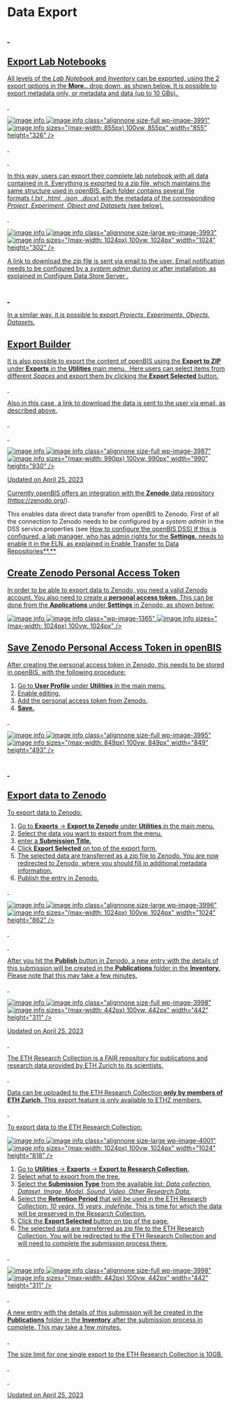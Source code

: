 Data Export
====
 

<a href="#"
class="wedocs-print-article wedocs-hide-print wedocs-hide-mobile"
title="Print this article">

##  

## Export Lab Notebooks

  
All levels of the *Lab Notebook* and
*Inventory* can be exported, using the 2 export options in the
**More..** drop down, as shown below. It is possible to export metadata
only, or metadata and data (up to 10 GBs). 

 


![image info]()
![image info](img/export-space.png")
class="alignnone size-full wp-image-3991"
![image info](img/export-space.png)
sizes="(max-width: 855px) 100vw, 855px" width="855" height="326" />

 

 

In this way, users can export their
complete lab notebook with all data contained in it. Everything is
exported to a zip file, which maintains the same structure used in
openBIS. Each folder contains several file formats (*.txt, .html, .json,
.docx*) with the metadata of the corresponding *Project, Experiment,
Object and Datasets* (see below).

 

![image info]()
![image info](img/exported-space-1024x302.png")
class="alignnone size-large wp-image-3993"
![image info](img/exported-space-1024x302.png)
sizes="(max-width: 1024px) 100vw, 1024px" width="1024" height="302" />

  
A link to download the zip file is sent via email to the user. Email
notification needs to be configured by a *system admin* during or after
installation, as explained in <a
href="https://unlimited.ethz.ch/display/openBISDoc2010/Installation+and+Administrators+Guide+of+the+openBIS+Data+Store+Server"
target="_blank" rel="noopener noreferrer">Configure Data Store
Server <a
href="https://wiki-bsse.ethz.ch/display/openBISDoc1906/Installation+and+Administrators+Guide+of+the+openBIS+Data+Store+Server"
target="_blank" rel="noreferrer noopener"
aria-label=" (opens in a new tab)">.

##  

In a similar way, it is possible to export *Projects*, *Experiments,
Objects, Dataset*s.

##  Export Builder

  
It is also possible to export the content
of openBIS using the **Export** **to ZIP** under **Exports** in
the **Utilities** main menu.  Here users can select items from different
*Spaces* and export them by clicking the **Export Selected**
button.

 

Also in this case, a link to download the data is sent to the user via
email, as described above.

 

 


![image info]()
![image info](img/export-to-zip.png")
class="alignnone size-full wp-image-3987"
![image info](img/export-to-zip.png)
sizes="(max-width: 990px) 100vw, 990px" width="990" height="930" />

Updated on April 25, 2023
 

<a href="#"
class="wedocs-print-article wedocs-hide-print wedocs-hide-mobile"
title="Print this article">

  
Currently openBIS offers an integration with the **Zenodo** data
repository
(<a href="https://zenodo.org/" target="_blank" rel="noreferrer noopener"
aria-label=" (opens in a new tab)">https://zenodo.org/).

  
This enables data direct data transfer from openBIS to Zenodo. First of
all the connection to Zenodo needs to be configured by a *system admin*
in the DSS service.properties (see <a
href="https://unlimited.ethz.ch/display/openBISDoc2010/Installation+and+Administrators+Guide+of+the+openBIS+Data+Store+Server"
target="_blank" rel="noopener noreferrer">How to configure the openBIS
DSS) If this is configured, a lab manager, who has admin rights for
the **Settings,** needs to enable it in the ELN, as explained in <a
href="https://openbis.ch/index.php/docs/admin-documentation-openbis-19-06-4/enable-transfer-to-data-repositories/"
target="_blank" rel="noopener noreferrer">Enable Transfer to Data
Repositories**.**

##  Create Zenodo Personal Access Token

  
In order to be able to export data to Zenodo, you need a valid Zenodo
account. You also need to create a **personal access token.** This can
be done from the **Applications** under **Settings** in Zenodo, as shown
below:


![image info]()
![image info](img/generate-zenodo-token-1024x498.png")
class="wp-image-1365"
![image info](img/generate-zenodo-token-1024x498.png)
sizes="(max-width: 1024px) 100vw, 1024px" />

## Save Zenodo Personal Access Token in openBIS

  
After creating the personal access token in Zenodo, this needs to be
stored in openBIS, with the following procedure:

1.  Go to **User Profile** under **Utilities** in the main menu.
2.  Enable editing.
3.  Add the personal access token from Zenodo.
4.  **Save.**

 


![image info]()
![image info](img/user-profile-session-token.png")
class="alignnone size-full wp-image-3995"
![image info](img/user-profile-session-token.png)
sizes="(max-width: 849px) 100vw, 849px" width="849" height="493" />

##  

## Export data to Zenodo

  
To export data to Zenodo:

1.  Go to **Exports** -&gt; **Export to Zenodo** under **Utilities** in
    the main menu.
2.  Select the data you want to export from the menu.
3.  enter a **Submission** **Title.**
4.  Click **Export Selected** on top of the export form.
5.  The selected data are transferred as a zip file to Zenodo. You are
    now redirected to Zenodo, where you should fill in additional
    metadata information.
6.  Publish the entry in Zenodo.

 


![image info]()
![image info](img/export-to-zenodo-1024x862.png")
class="alignnone size-large wp-image-3996"
![image info](img/export-to-zenodo-1024x862.png)
sizes="(max-width: 1024px) 100vw, 1024px" width="1024" height="862" />

 

 

After you hit the **Publish** button in Zenodo, a new entry with the
details of this submission will be created in the **Publications**
folder in the **Inventory**. Please note that this may take a few
minutes.

 

![image info]()
![image info](img/publications-collection.png")
class="alignnone size-full wp-image-3998"
![image info](img/publications-collection.png)
sizes="(max-width: 442px) 100vw, 442px" width="442" height="311" />

Updated on April 25, 2023
 

<a href="#"
class="wedocs-print-article wedocs-hide-print wedocs-hide-mobile"
title="Print this article">

 

The <a href="https://www.research-collection.ethz.ch/" target="_blank"
rel="noopener noreferrer">ETH Research Collection is a FAIR
repository for publications and research data provided by ETH Zurich to
its scientists.

 

Data can be uploaded to the ETH Research Collection **only by members of
ETH Zurich**. This export feature is only available to ETHZ members.

 

To export data to the ETH Research Collection:

![image info]()
![image info](img/export-to-research-collection-1024x818.png")
class="alignnone size-large wp-image-4001"
![image info](img/export-to-research-collection-1024x818.png)
sizes="(max-width: 1024px) 100vw, 1024px" width="1024" height="818" />

1.  Go to **Utilities** -&gt; **Exports** -&gt; **Export to Research
    Collection**.
2.  Select what to export from the tree.
3.  Select the **Submission Type** from the available list: *Data
    collection, Dataset, Image, Model, Sound, Video, Other Research
    Data*.
4.  Select the **Retention Period** that will be used in the ETH
    Research Collection: *10 years, 15 years, indefinite.* This is time
    for which the data will be preserved in the Research Collection.
5.  Click the **Export Selected** button on top of the page.
6.  The selected data are transferred as zip file to the ETH Research
    Collection. You will be redirected to the ETH Research Collection
    and will need to complete the submission process there.

 

![image info]()
![image info](img/publications-collection.png")
class="alignnone size-full wp-image-3998"
![image info](img/publications-collection.png)
sizes="(max-width: 442px) 100vw, 442px" width="442" height="311" />

 

A new entry with the details of this submission will be created in the
**Publications** folder in the **Inventory** after the submission
process in complete. This may take a few minutes.

 

The size limit for one single export to the ETH Research Collection is
10GB.

 

 

Updated on April 25, 2023
